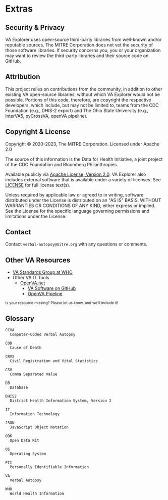 # Extras

## Security & Privacy

VA Explorer uses open-source third-party libraries from well-known and/or reputable sources. The MITRE
Corporation does not vet the security of those software libraries. If security concerns you, you or
your organization may want to review the third-party libraries and their source code on GitHub.

## Attribution

This project relies on contributions from the community, in addition to other existing VA open-source
libraries, without which VA Explorer would not be possible. Portions of this code, therefore, are
copyright the respective developers, which include, but may not be limited to, teams from the CDC
Foundation (e.g., DHIS-2 export) and The Ohio State University (e.g., InterVA5, pyCrossVA, openVA pipeline).

## Copyright & License

Copyright © 2020-2023, The MITRE Corporation. Licensed under Apache 2.0

The source of this information is the Data for Health Initiative, a joint
project of the CDC Foundation and Bloomberg Philanthropies.

Available publicly via [Apache License, Version 2.0](https://opensource.org/licenses/Apache-2.0).
VA Explorer also includes external software that is available under a variety of
licenses. See [LICENSE](./LICENSE) for full license text(s).

Unless required by applicable law or agreed to in writing, software distributed
under the License is distributed on an "AS IS" BASIS, WITHOUT WARRANTIES OR
CONDITIONS OF ANY KIND, either express or implied. See the License for the
specific language governing permissions and limitations under the License.

## Contact

Contact `verbal-autopsy@mitre.org` with any questions or comments.

## Other VA Resources

- [VA Standards Group at WHO](https://www.who.int/standards/classifications/other-classifications/verbal-autopsy-standards-ascertaining-and-attributing-causes-of-death-tool)
- Other VA IT Tools
  - [OpenVA.net](https://openva.net/#info)
    - [VA Software on GitHub](https://github.com/verbal-autopsy-software)
    - [OpenVA Pipeline](https://github.com/verbal-autopsy-software/openva_pipeline)
  <!-- - [SmartVA](https://www.healthdata.org/data-tools-practices/verbal-autopsy)
  - [EasyVA](https://www.idmod.org/tools#easyva) -->

<small>Is your resource missing? Please let us know, and we'll include it!</small>

## Glossary

```{glossary}
CCVA
  Computer-Coded Verbal Autopsy

COD
  Cause of Death

CRVS
  Civil Registration and Vital Statistics

CSV
  Comma Separated Value

DB
  Database

DHIS2
  District Health Information System, Version 2

IT
  Information Technology

JSON
  JavaScript Object Notation

ODK
  Open Data Kit

OS
  Operating System

PII
  Personally Identifiable Information

VA
  Verbal Autopsy

WHO
  World Health Information

```
